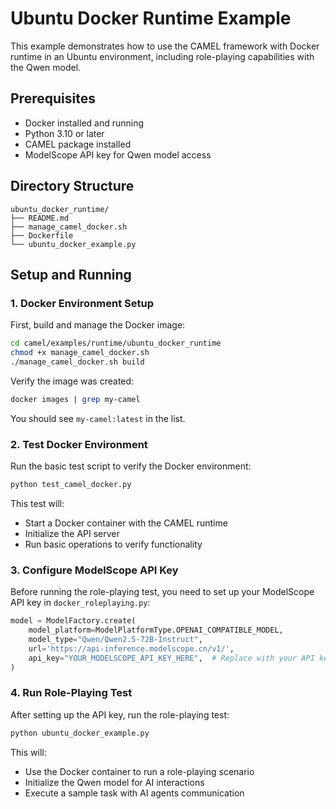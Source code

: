 # Ubuntu Docker Runtime Example

This example demonstrates how to use the CAMEL framework with Docker runtime in an Ubuntu environment, including role-playing capabilities with the Qwen model.

## Prerequisites

- Docker installed and running
- Python 3.10 or later
- CAMEL package installed
- ModelScope API key for Qwen model access

## Directory Structure

```
ubuntu_docker_runtime/
├── README.md
├── manage_camel_docker.sh
├── Dockerfile
└── ubuntu_docker_example.py
```

## Setup and Running

### 1. Docker Environment Setup

First, build and manage the Docker image:

```bash
cd camel/examples/runtime/ubuntu_docker_runtime
chmod +x manage_camel_docker.sh
./manage_camel_docker.sh build
```

Verify the image was created:
```bash
docker images | grep my-camel
```
You should see `my-camel:latest` in the list.

### 2. Test Docker Environment

Run the basic test script to verify the Docker environment:
```bash
python test_camel_docker.py
```

This test will:
- Start a Docker container with the CAMEL runtime
- Initialize the API server
- Run basic operations to verify functionality

### 3. Configure ModelScope API Key

Before running the role-playing test, you need to set up your ModelScope API key in `docker_roleplaying.py`:

```python
model = ModelFactory.create(
    model_platform=ModelPlatformType.OPENAI_COMPATIBLE_MODEL,
    model_type="Qwen/Qwen2.5-72B-Instruct",
    url='https://api-inference.modelscope.cn/v1/',
    api_key="YOUR_MODELSCOPE_API_KEY_HERE",  # Replace with your API key
)
```

### 4. Run Role-Playing Test

After setting up the API key, run the role-playing test:
```bash
python ubuntu_docker_example.py
```

This will:
- Use the Docker container to run a role-playing scenario
- Initialize the Qwen model for AI interactions
- Execute a sample task with AI agents communication